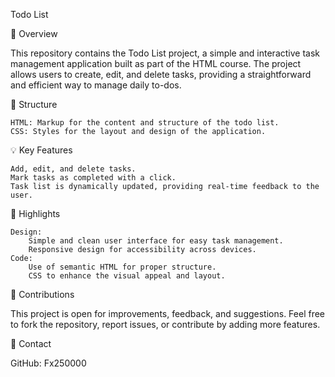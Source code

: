 Todo List

📝 Overview

This repository contains the Todo List project, a simple and interactive task management application built as part of the HTML course. The project allows users to create, edit, and delete tasks, providing a straightforward and efficient way to manage daily to-dos.

📂 Structure

    HTML: Markup for the content and structure of the todo list.
    CSS: Styles for the layout and design of the application.

💡 Key Features

    Add, edit, and delete tasks.
    Mark tasks as completed with a click.
    Task list is dynamically updated, providing real-time feedback to the user.

🚀 Highlights

    Design:
        Simple and clean user interface for easy task management.
        Responsive design for accessibility across devices.
    Code:
        Use of semantic HTML for proper structure.
        CSS to enhance the visual appeal and layout.

🤝 Contributions

This project is open for improvements, feedback, and suggestions. Feel free to fork the repository, report issues, or contribute by adding more features.

🔗 Contact

GitHub: Fx250000
